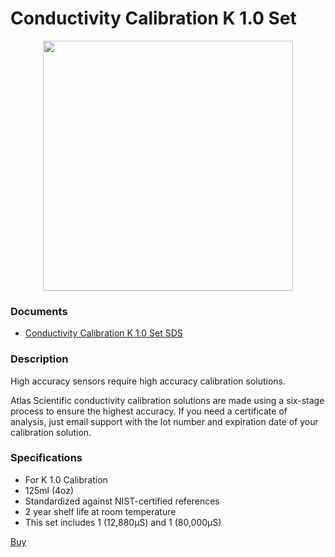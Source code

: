 # Conductivity Calibration K 1.0 Set

<img src="./Conductivity-Calibration-K-1.0.jpg" style="display: block; margin: auto;" width="400">

### Documents
* [Conductivity Calibration K 1.0 Set SDS](./Conductivity-k1.0-SDS.pdf)

### Description

High accuracy sensors require high accuracy calibration solutions.

Atlas Scientific conductivity calibration solutions are made using a six-stage process to ensure the highest accuracy. If you need a certificate of analysis, just email support with the lot number and expiration date of your calibration solution.

### Specifications

*  For K 1.0 Calibration 
*  125ml (4oz) 
*  Standardized against NIST-certified references 
*  2 year shelf life at room temperature 
*  This set includes 1 (12,880µS) and 1 (80,000µS)

[Buy](https://atlas-scientific.com/calibration-solutions/conductivity-calibration-k-1-0-set/)


